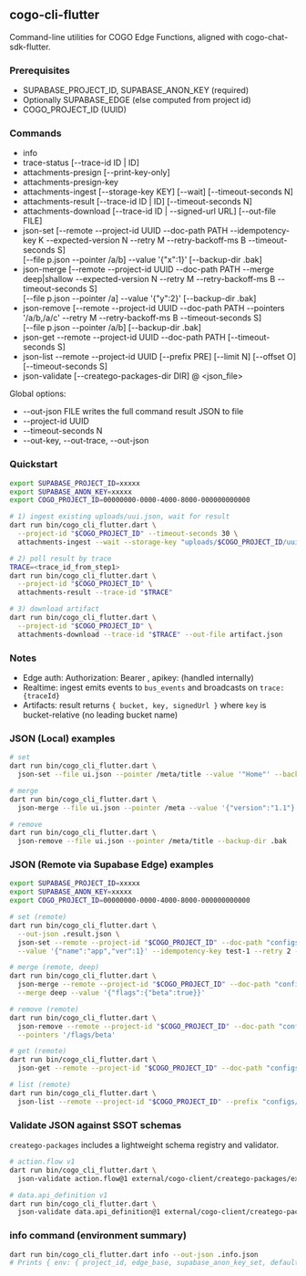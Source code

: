 ## cogo-cli-flutter

Command-line utilities for COGO Edge Functions, aligned with cogo-chat-sdk-flutter.

### Prerequisites
- SUPABASE_PROJECT_ID, SUPABASE_ANON_KEY (required)
- Optionally SUPABASE_EDGE (else computed from project id)
- COGO_PROJECT_ID (UUID)

### Commands
- info
- trace-status [--trace-id ID | ID]
- attachments-presign [--print-key-only]
- attachments-presign-key
- attachments-ingest [--storage-key KEY] [--wait] [--timeout-seconds N]
- attachments-result [--trace-id ID | ID] [--timeout-seconds N]
- attachments-download [--trace-id ID | --signed-url URL] [--out-file FILE]
- json-set [--remote --project-id UUID --doc-path PATH --idempotency-key K --expected-version N --retry M --retry-backoff-ms B --timeout-seconds S] \
           [--file p.json --pointer /a/b] --value '{"x":1}' [--backup-dir .bak]
- json-merge [--remote --project-id UUID --doc-path PATH --merge deep|shallow --expected-version N --retry M --retry-backoff-ms B --timeout-seconds S] \
             [--file p.json --pointer /a] --value '{"y":2}' [--backup-dir .bak]
- json-remove [--remote --project-id UUID --doc-path PATH --pointers '/a/b,/a/c' --retry M --retry-backoff-ms B --timeout-seconds S] \
              [--file p.json --pointer /a/b] [--backup-dir .bak]
- json-get --remote --project-id UUID --doc-path PATH [--timeout-seconds S]
- json-list --remote --project-id UUID [--prefix PRE] [--limit N] [--offset O] [--timeout-seconds S]
- json-validate [--creatego-packages-dir DIR] <schemaId>@<version> <json_file>

Global options:
- --out-json FILE writes the full command result JSON to file
- --project-id UUID
- --timeout-seconds N
- --out-key, --out-trace, --out-json

### Quickstart
```bash
export SUPABASE_PROJECT_ID=xxxxx
export SUPABASE_ANON_KEY=xxxxx
export COGO_PROJECT_ID=00000000-0000-4000-8000-000000000000

# 1) ingest existing uploads/uui.json, wait for result
dart run bin/cogo_cli_flutter.dart \
  --project-id "$COGO_PROJECT_ID" --timeout-seconds 30 \
  attachments-ingest --wait --storage-key "uploads/$COGO_PROJECT_ID/uui.json"

# 2) poll result by trace
TRACE=<trace_id_from_step1>
dart run bin/cogo_cli_flutter.dart \
  --project-id "$COGO_PROJECT_ID" \
  attachments-result --trace-id "$TRACE"

# 3) download artifact
dart run bin/cogo_cli_flutter.dart \
  --project-id "$COGO_PROJECT_ID" \
  attachments-download --trace-id "$TRACE" --out-file artifact.json
```

### Notes
- Edge auth: Authorization: Bearer <ANON>, apikey: <ANON> (handled internally)
- Realtime: ingest emits events to `bus_events` and broadcasts on `trace:{traceId}`
- Artifacts: result returns `{ bucket, key, signedUrl }` where `key` is bucket-relative (no leading bucket name)

### JSON (Local) examples
```bash
# set
dart run bin/cogo_cli_flutter.dart \
  json-set --file ui.json --pointer /meta/title --value '"Home"' --backup-dir .bak

# merge
dart run bin/cogo_cli_flutter.dart \
  json-merge --file ui.json --pointer /meta --value '{"version":"1.1"}' --backup-dir .bak

# remove
dart run bin/cogo_cli_flutter.dart \
  json-remove --file ui.json --pointer /meta/title --backup-dir .bak
```

### JSON (Remote via Supabase Edge) examples
```bash
export SUPABASE_PROJECT_ID=xxxxx
export SUPABASE_ANON_KEY=xxxxx
export COGO_PROJECT_ID=00000000-0000-4000-8000-000000000000

# set (remote)
dart run bin/cogo_cli_flutter.dart \
  --out-json .result.json \
  json-set --remote --project-id "$COGO_PROJECT_ID" --doc-path "configs/app.json" \
  --value '{"name":"app","ver":1}' --idempotency-key test-1 --retry 2 --retry-backoff-ms 800 --timeout-seconds 20

# merge (remote, deep)
dart run bin/cogo_cli_flutter.dart \
  json-merge --remote --project-id "$COGO_PROJECT_ID" --doc-path "configs/app.json" \
  --merge deep --value '{"flags":{"beta":true}}'

# remove (remote)
dart run bin/cogo_cli_flutter.dart \
  json-remove --remote --project-id "$COGO_PROJECT_ID" --doc-path "configs/app.json" \
  --pointers '/flags/beta'

# get (remote)
dart run bin/cogo_cli_flutter.dart \
  json-get --remote --project-id "$COGO_PROJECT_ID" --doc-path "configs/app.json" --out-json .get.json

# list (remote)
dart run bin/cogo_cli_flutter.dart \
  json-list --remote --project-id "$COGO_PROJECT_ID" --prefix "configs/" --limit 20 --offset 0 --out-json .list.json
```

### Validate JSON against SSOT schemas
`creatego-packages` includes a lightweight schema registry and validator.
```bash
# action.flow v1
dart run bin/cogo_cli_flutter.dart \
  json-validate action.flow@1 external/cogo-client/creatego-packages/examples/json/action.flow.v1.json --out-json .validate.flow.json

# data.api_definition v1
dart run bin/cogo_cli_flutter.dart \
  json-validate data.api_definition@1 external/cogo-client/creatego-packages/examples/json/data.api_definition.v1.json --out-json .validate.api.json
```

### info command (environment summary)
```bash
dart run bin/cogo_cli_flutter.dart info --out-json .info.json
# Prints { env: { project_id, edge_base, supabase_anon_key_set, defaults }, server: {...} }
```
